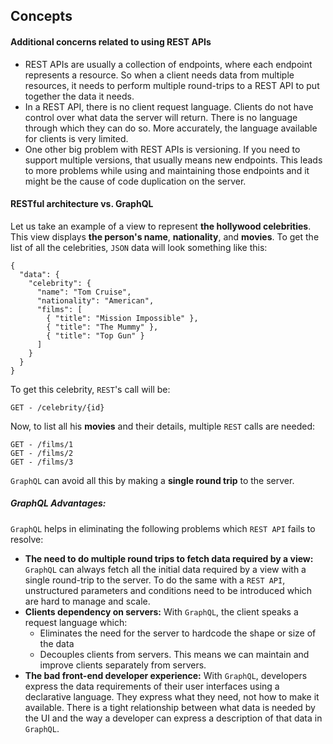 ## Concepts
#### Additional concerns related to using REST APIs
* REST APIs are usually a collection of endpoints, where each endpoint represents a resource. So when a client needs data from multiple resources, it needs to perform multiple round-trips to a REST API to put together the data it needs.  
* In a REST API, there is no client request language. Clients do not have control over what data the server will return. There is no language through which they can do so. More accurately, the language available for clients is very limited.  
* One other big problem with REST APIs is versioning. If you need to support multiple versions, that usually means new endpoints. This leads to more problems while using and maintaining those endpoints and it might be the cause of code duplication on the server.  

#### RESTful architecture vs. GraphQL
Let us take an example of a view to represent **the hollywood celebrities**. This view displays **the person's name**, **nationality**, and **movies**. To get the list of all the celebrities, `JSON` data will look something like this:
```
{
  "data": {
    "celebrity": {
      "name": "Tom Cruise",
      "nationality": "American",
      "films": [
        { "title": "Mission Impossible" },
        { "title": "The Mummy" },
        { "title": "Top Gun" }
      ]
    }
  }
}
```
To get this celebrity, `REST`'s call will be:
```
GET - /celebrity/{id}
```
Now, to list all his **movies** and their details, multiple `REST` calls are needed:
```
GET - /films/1
GET - /films/2
GET - /films/3
```
`GraphQL` can avoid all this by making a **single round trip** to the server.

##### GraphQL Advantages:
`GraphQL` helps in eliminating the following problems which `REST API` fails to resolve:
* **The need to do multiple round trips to fetch data required by a view:** `GraphQL` can always fetch all the initial data required by a view with a single round-trip to the server. To do the same with a `REST API`, unstructured parameters and conditions need to be introduced which are hard to manage and scale.
* **Clients dependency on servers:** With `GraphQL`, the client speaks a request language which: 
    * Eliminates the need for the server to hardcode the shape or size of the data
    * Decouples clients from servers. 
This means we can maintain and improve clients separately from servers.
* **The bad front-end developer experience:** With `GraphQL`, developers express the data requirements of their user interfaces using a declarative language. They express what they need, not how to make it available. There is a tight relationship between what data is needed by the UI and the way a developer can express a description of that data in `GraphQL`.
